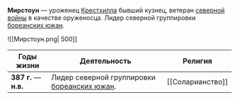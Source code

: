 **Мирстоун** — уроженец [Крестхилла](Крестхилл.md) бывший кузнец, ветеран [северной войны](Северная%20война) в качестве оруженосца. Лидер северной группировки [бореанских южан](Бореанские%20южане).

![[Мирстоун.png| 500]]

| Годы жизни             | Деятельность                                                      | Религия          |
| ---------------------- | ----------------------------------------------------------------- | ---------------- |
| **387  г.** — **н.в.** | Лидер северной группировки [бореанских южан](Бореанские%20южане). | [[Соларианство]] |
